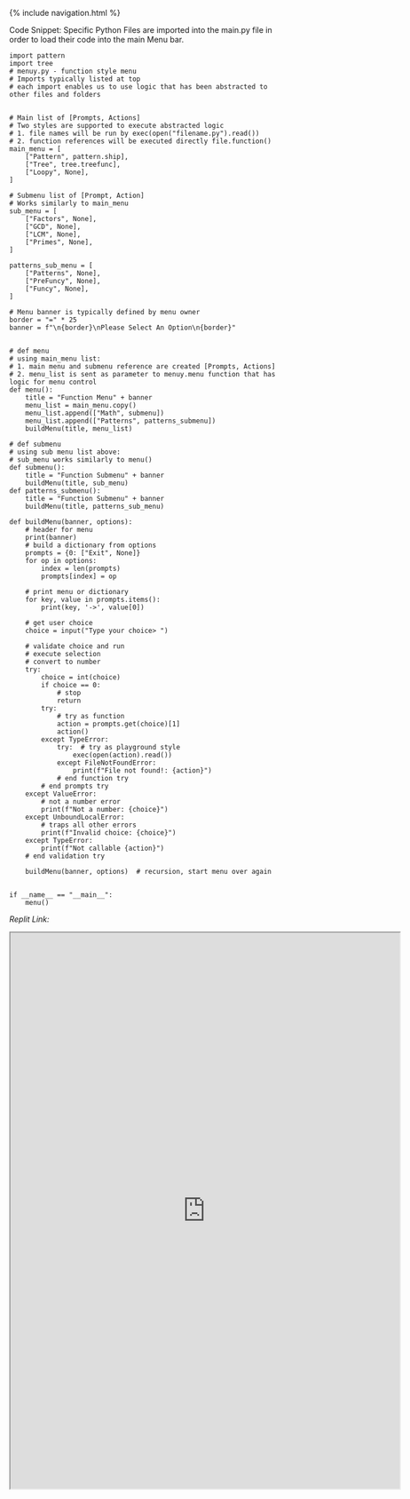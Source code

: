 {% include navigation.html %}


Code Snippet: Specific Python Files are imported into the main.py file in order to load their code into the main Menu bar.

    import pattern
    import tree
    # menuy.py - function style menu
    # Imports typically listed at top
    # each import enables us to use logic that has been abstracted to other files and folders


    # Main list of [Prompts, Actions]
    # Two styles are supported to execute abstracted logic
    # 1. file names will be run by exec(open("filename.py").read())
    # 2. function references will be executed directly file.function()
    main_menu = [
        ["Pattern", pattern.ship],
        ["Tree", tree.treefunc],
        ["Loopy", None],
    ]

    # Submenu list of [Prompt, Action]
    # Works similarly to main_menu
    sub_menu = [
        ["Factors", None],
        ["GCD", None],
        ["LCM", None],
        ["Primes", None],
    ]

    patterns_sub_menu = [
        ["Patterns", None],
        ["PreFuncy", None],
        ["Funcy", None],
    ]

    # Menu banner is typically defined by menu owner
    border = "=" * 25
    banner = f"\n{border}\nPlease Select An Option\n{border}"


    # def menu
    # using main_menu list:
    # 1. main menu and submenu reference are created [Prompts, Actions]
    # 2. menu_list is sent as parameter to menuy.menu function that has logic for menu control
    def menu():
        title = "Function Menu" + banner
        menu_list = main_menu.copy()
        menu_list.append(["Math", submenu])
        menu_list.append(["Patterns", patterns_submenu])
        buildMenu(title, menu_list)

    # def submenu
    # using sub menu list above:
    # sub_menu works similarly to menu()
    def submenu():
        title = "Function Submenu" + banner
        buildMenu(title, sub_menu)
    def patterns_submenu():
        title = "Function Submenu" + banner
        buildMenu(title, patterns_sub_menu)

    def buildMenu(banner, options):
        # header for menu
        print(banner)
        # build a dictionary from options
        prompts = {0: ["Exit", None]}
        for op in options:
            index = len(prompts)
            prompts[index] = op

        # print menu or dictionary
        for key, value in prompts.items():
            print(key, '->', value[0])

        # get user choice
        choice = input("Type your choice> ")

        # validate choice and run
        # execute selection
        # convert to number
        try:
            choice = int(choice)
            if choice == 0:
                # stop
                return
            try:
                # try as function
                action = prompts.get(choice)[1]
                action()
            except TypeError:
                try:  # try as playground style
                    exec(open(action).read())
                except FileNotFoundError:
                    print(f"File not found!: {action}")
                # end function try
            # end prompts try
        except ValueError:
            # not a number error
            print(f"Not a number: {choice}")
        except UnboundLocalError:
            # traps all other errors
            print(f"Invalid choice: {choice}")
        except TypeError:
            print(f"Not callable {action}")
        # end validation try

        buildMenu(banner, options)  # recursion, start menu over again


    if __name__ == "__main__":
        menu()

_Replit Link:_

<iframe height = "1002px" width = "702" src= "https://replit.com/@guapbeast/flaskportfolio?lite=true#main.py"></iframe>
